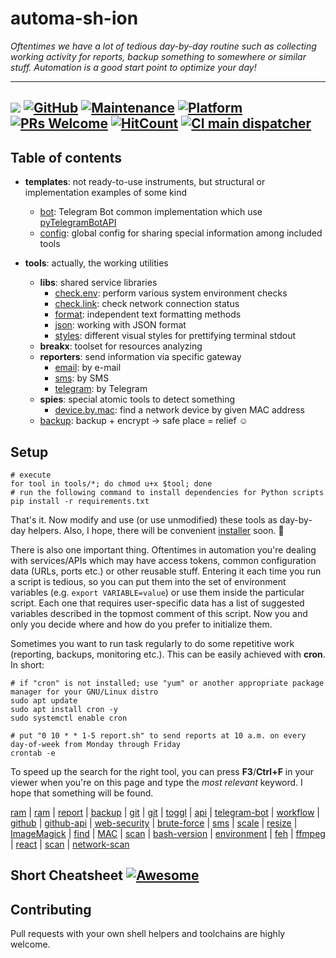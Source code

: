# automa-sh-ion

_Oftentimes we have a lot of tedious day-by-day routine such as collecting working activity for reports, backup something to somewhere or similar stuff.
Automation is a good start point to optimize your day!_

---
<a href="https://www.gnu.org/software/bash/" target="_blank"><img src="https://img.shields.io/badge/Lang-Bash%204.4+-blue.svg"></a>
[![GitHub](https://img.shields.io/github/license/mashape/apistatus.svg?style=flat-square)](LICENSE.md)
[![Maintenance](https://img.shields.io/maintenance/yes/2021.svg?style=flat-square)]()
[![Platform](https://img.shields.io/badge/OS-GNU%2FLinux-yellowgreen.svg?style=flat-square)]()
[![PRs Welcome](https://img.shields.io/badge/PRs-welcome-blue.svg)]()
[![HitCount](http://hits.dwyl.com/zhibirc/automa-sh-ion.svg)](http://hits.dwyl.com/zhibirc/automa-sh-ion)
[![CI main dispatcher](https://github.com/zhibirc/automa-sh-ion/actions/workflows/main.yml/badge.svg)](https://github.com/zhibirc/automa-sh-ion/actions/workflows/main.yml)
---

## Table of contents

- **templates**: not ready-to-use instruments, but structural or implementation examples of some kind
  - [bot](templates/telegram.bot.py): Telegram Bot common implementation which use [pyTelegramBotAPI](https://pypi.org/project/pyTelegramBotAPI/)
  - [config](templates/config.sh): global config for sharing special information among included tools

- **tools**: actually, the working utilities
  - **libs**: shared service libraries
    - [check.env](tools/libs/check.env.sh): perform various system environment checks
    - [check.link](tools/libs/check.link.sh): check network connection status
    - [format](tools/libs/format.sh): independent text formatting methods
    - [json](tools/libs/json.sh): working with JSON format
    - [styles](tools/libs/styles.sh): different visual styles for prettifying terminal stdout
  - **breakx**: toolset for resources analyzing
  - **reporters**: send information via specific gateway
    - [email](tools/reporters/email.sh): by e-mail
    - [sms](tools/reporters/sms.sh): by SMS
    - [telegram](tools/reporters/telegram.sh): by Telegram
  - **spies**: special atomic tools to detect something
    - [device.by.mac](tools/spies/device.by.mac.sh): find a network device by given MAC address
  - [backup](tools/backup.sh): backup + encrypt -> safe place = relief :relaxed:


## Setup

```shell script
# execute
for tool in tools/*; do chmod u+x $tool; done
# run the following command to install dependencies for Python scripts
pip install -r requirements.txt
```

That's it. Now modify and use (or use unmodified) these tools as day-by-day helpers.
Also, I hope, there will be convenient [installer](install.sh) soon. :turtle:

There is also one important thing. Oftentimes in automation you're dealing with services/APIs which may have access tokens,
common configuration data (URLs, ports etc.) or other reusable stuff. Entering it each time you run a script is tedious,
so you can put them into the set of environment variables (e.g. `export VARIABLE=value`) or use them inside the particular script.
Each one that requires user-specific data has a list of suggested variables described in the topmost comment of this script.
Now you and only you decide where and how do you prefer to initialize them.

Sometimes you want to run task regularly to do some repetitive work (reporting, backups, monitoring etc.). This can be easily achieved with **cron**. In short:

```shell script
# if "cron" is not installed; use "yum" or another appropriate package manager for your GNU/Linux distro
sudo apt update
sudo apt install cron -y
sudo systemctl enable cron

# put "0 10 * * 1-5 report.sh" to send reports at 10 a.m. on every day-of-week from Monday through Friday
crontab -e
```

To speed up the search for the right tool, you can press **F3**/**Ctrl+F** in your viewer when you're on this page
and type the _most relevant_ keyword. I hope that something will be found.

[ram](tools/monitor.ram.full.sh) | [ram](tools/monitor.ram.sh) | [report](tools/report.sh) | [backup](tools/backup.create.deploy.sh) | [git](tools/get.parent.branch.sh) |
[git](tools/clone.repos.sh) | [toggl](tools/report.sh) | [api](tools/report.sh) | [telegram-bot](templates/telegram.bot.py) | [workflow](tools/start.sh) |
[github](tools/clone.repos.sh) | [github-api](tools/clone.repos.sh) | [web-security](tools/breakx) | [brute-force](tools/breakx) | [sms](tools/hack.alarm.sh) |
[scale](tools/scaler.sh) | [resize](tools/scaler.sh) | [ImageMagick](tools/scaler.sh) | [find](tools/finder.sh) | [MAC](tools/spies/device.by.mac.sh) |
[scan](tools/spies/device.by.mac.sh) | [bash-version](tools/libs/check.env.sh) | [environment](tools/libs/check.env.sh) | [feh](tools/healthspy.sh) | [ffmpeg](tools/scaler.sh) |
[react](tools/create.react.component.sh) | [scan](tools/net.scan.sh) | [network-scan](tools/net.scan.sh)


## Short Cheatsheet [![Awesome](https://cdn.rawgit.com/sindresorhus/awesome/d7305f38d29fed78fa85652e3a63e154dd8e8829/media/badge.svg)]()


## Contributing

Pull requests with your own shell helpers and toolchains are highly welcome.
